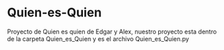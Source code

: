 # Quien-es-Quien
Proyecto de Quien es quien de Edgar y Alex, nuestro proyecto esta dentro de la carpeta Quien_es_Quien y es el archivo Quien_es_Quien.py

